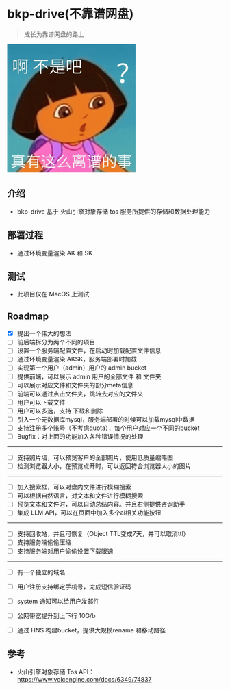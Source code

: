 # bkp-drive(不靠谱网盘)
> 成长为靠谱网盘的路上


![](src/img/logo_v1.gif)

## 介绍
* bkp-drive 基于 火山引擎对象存储 tos 服务所提供的存储和数据处理能力

## 部署过程
* 通过环境变量渲染 AK 和 SK

## 测试
* 此项目仅在 MacOS 上测试


## Roadmap
- [x] 提出一个伟大的想法
- [ ] 前后端拆分为两个不同的项目
- [ ] 设置一个服务端配置文件，在启动时加载配置文件信息
- [ ] 通过环境变量渲染 AKSK，服务端部署时加载
- [ ] 实现第一个用户（admin）用户的 admin bucket
- [ ] 提供前端，可以展示 admin 用户的全部文件 和 文件夹
- [ ] 可以展示对应文件和文件夹的部分meta信息
- [ ] 前端可以通过点击文件夹，跳转去对应的文件夹
- [ ] 用户可以下载文件
- [ ] 用户可以多选，支持 下载和删除
- [ ] 引入一个元数据库mysql，服务端部署的时候可以加载mysql中数据
- [ ] 支持注册多个账号（不考虑quota），每个用户对应一个不同的bucket
- [ ] Bugfix：对上面的功能加入各种错误情况的处理

---

- [ ] 支持照片墙，可以预览客户的全部照片，使用低质量缩略图
- [ ] 检测浏览器大小，在预览点开时，可以返回符合浏览器大小的图片

---
- [ ] 加入搜索框，可以对盘内文件进行模糊搜索
- [ ] 可以根据自然语言，对文本和文件进行模糊搜索
- [ ] 预览文本和文件时，可以自动总结内容。并且右侧提供咨询助手
- [ ] 集成 LLM API，可以在页面中加入多个ai相关功能按钮

---
- [ ] 支持回收站，并且可恢复（Object TTL变成7天，并可以取消ttl）
- [ ] 支持服务端偷偷压缩
- [ ] 支持服务端对用户偷偷设置下载限速
---

- [ ] 有一个独立的域名
- [ ] 用户注册支持绑定手机号，完成短信验证码
- [ ] system 通知可以给用户发邮件
- [ ] 公网带宽提升到上下行 10G/b
- [ ] 通过 HNS 构建bucket，提供大规模rename 和移动路径



## 参考
* 火山引擎对象存储 Tos API： https://www.volcengine.com/docs/6349/74837
